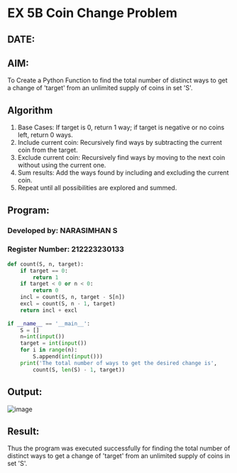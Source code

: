 # EX 5B Coin Change Problem
## DATE:
## AIM:
To Create a Python Function to find the total number of distinct ways to get a change of 'target'  from an unlimited supply of coins in set 'S'.

## Algorithm
1. Base Cases: If target is 0, return 1 way; if target is negative or no coins left, return 0 ways.
2. Include current coin: Recursively find ways by subtracting the current coin from the target.
3. Exclude current coin: Recursively find ways by moving to the next coin without using the current one.
4. Sum results: Add the ways found by including and excluding the current coin.
5. Repeat until all possibilities are explored and summed.  

## Program:
### Developed by: NARASIMHAN S 
### Register Number: 212223230133 
```python
def count(S, n, target):
    if target == 0:
        return 1
    if target < 0 or n < 0:
        return 0
    incl = count(S, n, target - S[n])
    excl = count(S, n - 1, target)
    return incl + excl
    
if __name__ == '__main__':
    S = []
    n=int(input())
    target = int(input())
    for i in range(n):
        S.append(int(input()))
    print('The total number of ways to get the desired change is',
        count(S, len(S) - 1, target))
```
## Output:

![image](https://github.com/user-attachments/assets/36b8eebb-8156-4bbc-901e-9f5d138a4cd7)

## Result:
Thus the program was executed successfully for finding the total number of distinct ways to get a change of 'target' from an unlimited supply of coins in set 'S'.
